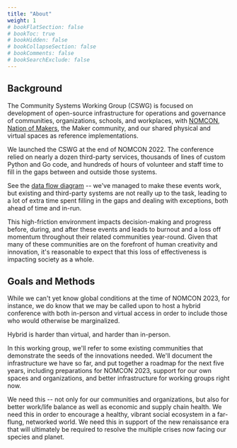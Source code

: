 ```yaml
---
title: "About"
weight: 1
# bookFlatSection: false
# bookToc: true
# bookHidden: false
# bookCollapseSection: false
# bookComments: false
# bookSearchExclude: false
---
```


## Background

The Community Systems Working Group (CSWG) is focused on
development of open-source infrastructure for operations and
governance of communities, organizations, schools, and workplaces,
with [NOMCON](https://nomcon.org), [Nation of
Makers](https://www.nationofmakers.us/), the Maker community, and our
shared physical and virtual spaces as reference implementations.

We launched the CSWG at the end of NOMCON 2022.  The conference relied
on nearly a dozen third-party services, thousands of lines of custom
Python and Go code, and hundreds of hours of volunteer and staff time
to fill in the gaps between and outside those systems.  

See the [data flow diagram](/docs/nomcon-2022/dataflow) -- we've
managed to make these events work, but existing and third-party
systems are not really up to the task, leading to a lot of extra time
spent filling in the gaps and dealing with exceptions, both ahead of
time and in-run.

This high-friction environment impacts decision-making and progress
before, during, and after these events and leads to burnout and a loss
off momentum throughout their related communities year-round.  Given
that many of these communities are on the forefront of human
creativity and innovation, it's reasonable to expect that this loss of
effectiveness is impacting society as a whole.

## Goals and Methods

While we can't yet know global conditions at the time of NOMCON 2023,
for instance, we do know that we may be called upon to host a hybrid
conference with both in-person and virtual access in order to
include those who would otherwise be marginalized.  

Hybrid is harder than virtual, and harder than in-person.

In this working group, we'll refer to some existing communities that
demonstrate the seeds of the innovations needed.  We'll document the
infrastructure we have so far, and put together a roadmap for the next
five years, including preparations for NOMCON 2023, support for our
own spaces and organizations, and better infrastructure for working
groups right now.

We need this -- not only for our communities and organizations, but
also for better work/life balance as well as economic and supply chain
health.  We need this in order to encourage a healthy, vibrant social
ecosystem in a far-flung, networked world.  We need this in support of
the new renaissance era that will ultimately be required to resolve
the multiple crises now facing our species and planet.  

